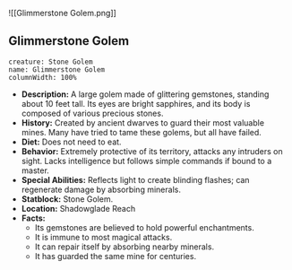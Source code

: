 ![[Glimmerstone Golem.png]]

## Glimmerstone Golem

```statblock
creature: Stone Golem
name: Glimmerstone Golem
columnWidth: 100%
```


- **Description:** A large golem made of glittering gemstones, standing about 10 feet tall. Its eyes are bright sapphires, and its body is composed of various precious stones.
- **History:** Created by ancient dwarves to guard their most valuable mines. Many have tried to tame these golems, but all have failed.
- **Diet:** Does not need to eat.
- **Behavior:** Extremely protective of its territory, attacks any intruders on sight. Lacks intelligence but follows simple commands if bound to a master.
- **Special Abilities:** Reflects light to create blinding flashes; can regenerate damage by absorbing minerals.
- **Statblock:** Stone Golem.
- **Location:** Shadowglade Reach
- **Facts:**
    - Its gemstones are believed to hold powerful enchantments.
    - It is immune to most magical attacks.
    - It can repair itself by absorbing nearby minerals.
    - It has guarded the same mine for centuries.